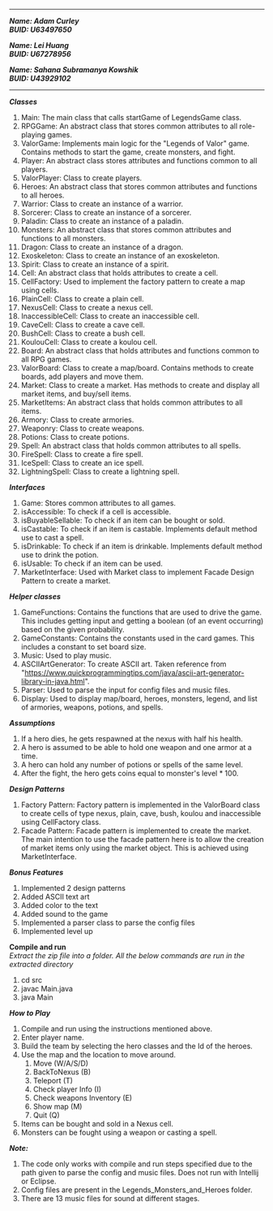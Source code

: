 -----
***Name: Adam Curley***<br />
***BUID: U63497650***

***Name: Lei Huang***<br />
***BUID: U67278956***

***Name: Sahana Subramanya Kowshik***<br />
***BUID: U43929102***

-----

***Classes***
1. Main: The main class that calls startGame of LegendsGame class.
2. RPGGame: An abstract class that stores common attributes to all role-playing games.
3. ValorGame: Implements main logic for the "Legends of Valor" game. Contains methods to start the game, create monsters, and fight.
4. Player: An abstract class stores attributes and functions common to all players.
5. ValorPlayer: Class to create players.
6. Heroes: An abstract class that stores common attributes and functions to all heroes.
7. Warrior: Class to create an instance of a warrior.
8. Sorcerer: Class to create an instance of a sorcerer.
9. Paladin: Class to create an instance of a paladin.
10. Monsters: An abstract class that stores common attributes and functions to all monsters.
11. Dragon: Class to create an instance of a dragon.
12. Exoskeleton: Class to create an instance of an exoskeleton.
13. Spirit: Class to create an instance of a spirit.
14. Cell: An abstract class that holds attributes to create a cell.
15. CellFactory: Used to implement the factory pattern to create a map using cells.
16. PlainCell: Class to create a plain cell.
17. NexusCell: Class to create a nexus cell.
18. InaccessibleCell: Class to create an inaccessible cell.
19. CaveCell: Class to create a cave cell.
20. BushCell: Class to create a bush cell.
21. KoulouCell: Class to create a koulou cell.
22. Board: An abstract class that holds attributes and functions common to all RPG games.
23. ValorBoard: Class to create a map/board. Contains methods to create boards, add players and move them.
24. Market: Class to create a market. Has methods to create and display all market items, and buy/sell items.
25. MarketItems: An abstract class that holds common attributes to all items.
26. Armory: Class to create armories.
27. Weaponry: Class to create weapons.
28. Potions: Class to create potions.
29. Spell: An abstract class that holds common attributes to all spells.
30. FireSpell: Class to create a fire spell.
31. IceSpell: Class to create an ice spell.
32. LightningSpell: Class to create a lightning spell.

***Interfaces***
1. Game: Stores common attributes to all games.
2. isAccessible: To check if a cell is accessible.
3. isBuyableSellable: To check if an item can be bought or sold.
4. isCastable: To check if an item is castable. Implements default method use to cast a spell.
5. isDrinkable: To check if an item is drinkable. Implements default method use to drink the potion.
6. isUsable: To check if an item can be used.
7. MarketInterface: Used with Market class to implement Facade Design Pattern to create a market.

***Helper classes***
1. GameFunctions: Contains the functions that are used to drive the game. This includes getting input and getting a boolean (of an event occurring) based on the given probability.
2. GameConstants: Contains the constants used in the card games. This includes a constant to set board size.
3. Music: Used to play music.
4. ASCIIArtGenerator: To create ASCII art. Taken reference from "https://www.quickprogrammingtips.com/java/ascii-art-generator-library-in-java.html".
5. Parser: Used to parse the input for config files and music files.
6. Display: Used to display map/board, heroes, monsters, legend, and list of armories, weapons, potions, and spells.

***Assumptions***
1. If a hero dies, he gets respawned at the nexus with half his health.
2. A hero is assumed to be able to hold one weapon and one armor at a time.
3. A hero can hold any number of potions or spells of the same level.
4. After the fight, the hero gets coins equal to monster's level * 100.

***Design Patterns***
1. Factory Pattern: Factory pattern is implemented in the ValorBoard class to create cells of type nexus, plain, cave, bush, koulou and inaccessible using CellFactory class.
2. Facade Pattern: Facade pattern is implemented to create the market. The main intention to use the facade pattern here is to allow the creation of market items only using the market object. This is achieved using MarketInterface.

***Bonus Features***
1. Implemented 2 design patterns
2. Added ASCII text art
3. Added color to the text
4. Added sound to the game
5. Implemented a parser class to parse the config files
6. Implemented level up

**Compile and run**<br />
*Extract the zip file into a folder.
All the below commands are run in the extracted directory*
1. cd src
2. javac Main.java
3. java Main

***How to Play***
1. Compile and run using the instructions mentioned above.
2. Enter player name.
3. Build the team by selecting the hero classes and the Id of the heroes.
4. Use the map and the location to move around. 
   1. Move (W/A/S/D)
   2. BackToNexus (B)
   3. Teleport (T)
   4. Check player Info (I)
   5. Check weapons Inventory (E)
   6. Show map (M)
   7. Quit (Q)
6. Items can be bought and sold in a Nexus cell.
7. Monsters can be fought using a weapon or casting a spell.


***Note:***
1. The code only works with compile and run steps specified due to the path given to parse the config and music files. Does not run with Intellij or Eclipse.
2. Config files are present in the Legends_Monsters_and_Heroes folder. 
4. There are 13 music files for sound at different stages.
